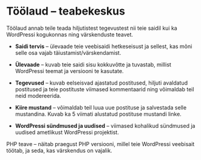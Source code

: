 # Töölaud – teabekeskus

Töölaud annab teile teada hiljutistest tegevustest nii teie saidil kui ka WordPressi kogukonnas ning värskenduste teavet.

- **Saidi tervis** – ülevaade teie veebisaidi hetkeseisust ja sellest, kas mõni selle osa vajab täiustamist/värskendamist.

- **Ülevaade** – kuvab teie saidi sisu kokkuvõtte ja tuvastab, millist WordPressi teemat ja versiooni te kasutate.

- **Tegevused** – kuvab eelseisvad ajastatud postitused, hiljuti avaldatud postitused ja teie postituste viimased kommentaarid ning võimaldab teil neid modereerida.

- **Kiire mustand** – võimaldab teil luua uue postituse ja salvestada selle mustandina. Kuvab ka 5 viimati alustatud postituse mustandi linke.

- **WordPressi sündmused ja uudised** – viimased kohalikud sündmused ja uudised ametlikust WordPressi projektist.

PHP teave – näitab praegust PHP versiooni, millel teie WordPressi veebisait töötab, ja seda, kas värskendus on vajalik.